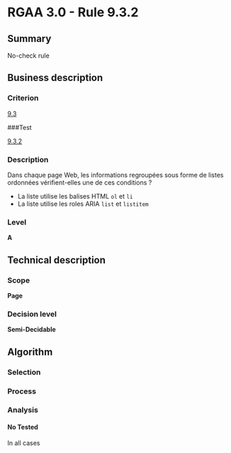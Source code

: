 # RGAA 3.0 -  Rule 9.3.2

## Summary

No-check rule

## Business description

### Criterion

[9.3](http://references.modernisation.gouv.fr/referentiel-technique-0#crit-9-3)

###Test

[9.3.2](http://disic.github.io/rgaa_referentiel_en/RGAA3.0_Criteria_English_version_v1.html#test-9-3-2)

### Description

Dans chaque page Web, les informations regroup&eacute;es sous forme de listes ordonn&eacute;es v&eacute;rifient-elles une de ces conditions ? 
 
 * La liste utilise les balises HTML `ol` et `li` 
 * La liste utilise les roles ARIA `list` et `listitem` 


### Level

**A**

## Technical description

### Scope

**Page**

### Decision level

**Semi-Decidable**

## Algorithm

### Selection

### Process

### Analysis

#### No Tested 

In all cases
